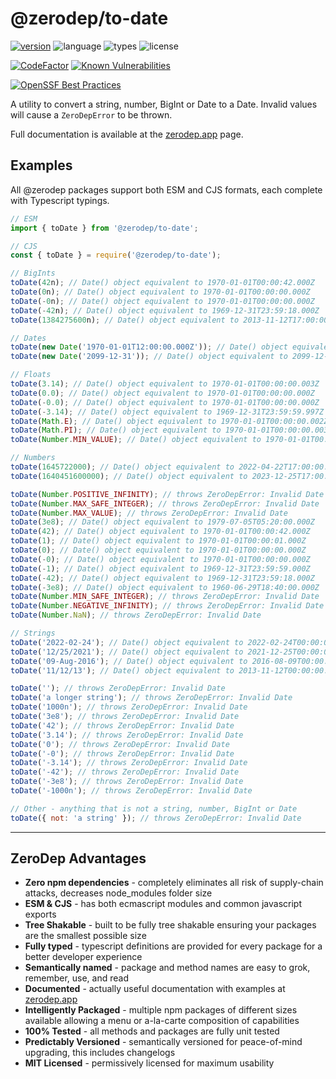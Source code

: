 # @zerodep/to-date

[![version](https://img.shields.io/npm/v/@zerodep/to-integer?style=flat-square&color=blue)](https://www.npmjs.com/package/@zerodep/to-integer)
![language](https://img.shields.io/badge/typescript-100%25-blue?style=flat-square)
![types](https://img.shields.io/badge/types-included-blue?style=flat-square)
![license](https://img.shields.io/github/license/cdepage/zerodep?color=blue&style=flat-square)

[![CodeFactor](https://www.codefactor.io/repository/github/cdepage/zerodep/badge)](https://www.codefactor.io/repository/github/cdepage/zerodep)
[![Known Vulnerabilities](https://snyk.io/test/github/cdepage/zerodep/badge.svg)](https://snyk.io/test/github/cdepage/zerodep)

[![OpenSSF Best Practices](https://www.bestpractices.dev/projects/9225/badge)](https://www.bestpractices.dev/projects/9225)

A utility to convert a string, number, BigInt or Date to a Date. Invalid values will cause a `ZeroDepError` to be thrown.

Full documentation is available at the [zerodep.app](http://zerodep.app/#/to/date) page.

## Examples

All @zerodep packages support both ESM and CJS formats, each complete with Typescript typings.

```javascript
// ESM
import { toDate } from '@zerodep/to-date';

// CJS
const { toDate } = require('@zerodep/to-date');
```

```javascript
// BigInts
toDate(42n); // Date() object equivalent to 1970-01-01T00:00:42.000Z
toDate(0n); // Date() object equivalent to 1970-01-01T00:00:00.000Z
toDate(-0n); // Date() object equivalent to 1970-01-01T00:00:00.000Z
toDate(-42n); // Date() object equivalent to 1969-12-31T23:59:18.000Z
toDate(1384275600n); // Date() object equivalent to 2013-11-12T17:00:00.000Z

// Dates
toDate(new Date('1970-01-01T12:00:00.000Z')); // Date() object equivalent to 1970-01-01T12:00:00.000Z
toDate(new Date('2099-12-31')); // Date() object equivalent to 2099-12-31T12:00:00.000Z

// Floats
toDate(3.14); // Date() object equivalent to 1970-01-01T00:00:00.003Z
toDate(0.0); // Date() object equivalent to 1970-01-01T00:00:00.000Z
toDate(-0.0); // Date() object equivalent to 1970-01-01T00:00:00.000Z
toDate(-3.14); // Date() object equivalent to 1969-12-31T23:59:59.997Z
toDate(Math.E); // Date() object equivalent to 1970-01-01T00:00:00.002Z
toDate(Math.PI); // Date() object equivalent to 1970-01-01T00:00:00.003Z
toDate(Number.MIN_VALUE); // Date() object equivalent to 1970-01-01T00:00:00.000Z

// Numbers
toDate(1645722000); // Date() object equivalent to 2022-04-22T17:00:00.000Z
toDate(1640451600000); // Date() object equivalent to 2023-12-25T17:00:00.000Z

toDate(Number.POSITIVE_INFINITY); // throws ZeroDepError: Invalid Date
toDate(Number.MAX_SAFE_INTEGER); // throws ZeroDepError: Invalid Date
toDate(Number.MAX_VALUE); // throws ZeroDepError: Invalid Date
toDate(3e8); // Date() object equivalent to 1979-07-05T05:20:00.000Z
toDate(42); // Date() object equivalent to 1970-01-01T00:00:42.000Z
toDate(1); // Date() object equivalent to 1970-01-01T00:00:01.000Z
toDate(0); // Date() object equivalent to 1970-01-01T00:00:00.000Z
toDate(-0); // Date() object equivalent to 1970-01-01T00:00:00.000Z
toDate(-1); // Date() object equivalent to 1969-12-31T23:59:59.000Z
toDate(-42); // Date() object equivalent to 1969-12-31T23:59:18.000Z
toDate(-3e8); // Date() object equivalent to 1960-06-29T18:40:00.000Z
toDate(Number.MIN_SAFE_INTEGER); // throws ZeroDepError: Invalid Date
toDate(Number.NEGATIVE_INFINITY); // throws ZeroDepError: Invalid Date
toDate(Number.NaN); // throws ZeroDepError: Invalid Date

// Strings
toDate('2022-02-24'); // Date() object equivalent to 2022-02-24T00:00:00.000Z
toDate('12/25/2021'); // Date() object equivalent to 2021-12-25T00:00:00.000Z
toDate('09-Aug-2016'); // Date() object equivalent to 2016-08-09T00:00:00.000Z
toDate('11/12/13'); // Date() object equivalent to 2013-11-12T00:00:00.000Z

toDate(''); // throws ZeroDepError: Invalid Date
toDate('a longer string'); // throws ZeroDepError: Invalid Date
toDate('1000n'); // throws ZeroDepError: Invalid Date
toDate('3e8'); // throws ZeroDepError: Invalid Date
toDate('42'); // throws ZeroDepError: Invalid Date
toDate('3.14'); // throws ZeroDepError: Invalid Date
toDate('0'); // throws ZeroDepError: Invalid Date
toDate('-0'); // throws ZeroDepError: Invalid Date
toDate('-3.14'); // throws ZeroDepError: Invalid Date
toDate('-42'); // throws ZeroDepError: Invalid Date
toDate('-3e8'); // throws ZeroDepError: Invalid Date
toDate('-1000n'); // throws ZeroDepError: Invalid Date

// Other - anything that is not a string, number, BigInt or Date
toDate({ not: 'a string' }); // throws ZeroDepError: Invalid Date
```

---

## ZeroDep Advantages

- **Zero npm dependencies** - completely eliminates all risk of supply-chain attacks, decreases node_modules folder size
- **ESM & CJS** - has both ecmascript modules and common javascript exports
- **Tree Shakable** - built to be fully tree shakable ensuring your packages are the smallest possible size
- **Fully typed** - typescript definitions are provided for every package for a better developer experience
- **Semantically named** - package and method names are easy to grok, remember, use, and read
- **Documented** - actually useful documentation with examples at [zerodep.app](https://zerodep.app)
- **Intelligently Packaged** - multiple npm packages of different sizes available allowing a menu or a-la-carte composition of capabilities
- **100% Tested** - all methods and packages are fully unit tested
- **Predictably Versioned** - semantically versioned for peace-of-mind upgrading, this includes changelogs
- **MIT Licensed** - permissively licensed for maximum usability
